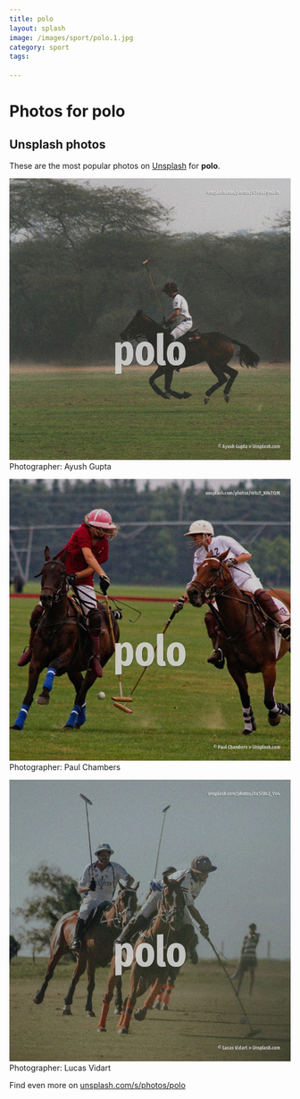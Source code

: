 ```yaml
---
title: polo
layout: splash
image: /images/sport/polo.1.jpg
category: sport
tags:

---
```

# Photos for polo
 
## Unsplash photos
These are the most popular photos on [Unsplash](https://unsplash.com) for **polo**.
 
![polo](/images/sport/polo.1.jpg)
Photographer:  Ayush Gupta
 
![polo](/images/sport/polo.2.jpg)
Photographer:  Paul Chambers
 
![polo](/images/sport/polo.3.jpg)
Photographer:  Lucas Vidart
 
Find even more on [unsplash.com/s/photos/polo](https://unsplash.com/s/photos/polo)
 
